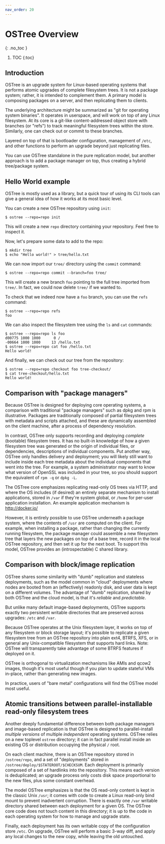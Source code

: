 ```yaml
---
nav_order: 20
---
```

<!-- SPDX-License-Identifier: (CC-BY-SA-3.0 OR GFDL-1.3-or-later) -->

# OSTree Overview
{: .no_toc }

1. TOC
{:toc}

## Introduction

OSTree is an upgrade system for Linux-based operating systems that
performs atomic upgrades of complete filesystem trees.  It is
not a package system; rather, it is intended to complement them.
A primary model is composing packages on a server, and then
replicating them to clients.

The underlying architecture might be summarized as "git for
operating system binaries".  It operates in userspace, and will
work on top of any Linux filesystem.  At its core is a git-like
content-addressed object store with branches (or "refs") to track
meaningful filesystem trees within the store. Similarly, one can
check out or commit to these branches.

Layered on top of that is bootloader configuration, management of
`/etc`, and other functions to perform an upgrade beyond just
replicating files.

You can use OSTree standalone in the pure replication model,
but another approach is to add a package manager on top,
thus creating a hybrid tree/package system.

## Hello World example

OSTree is mostly used as a library, but a quick tour of using its
CLI tools can give a general idea of how it works at its most
basic level.

You can create a new OSTree repository using `init`:

```
$ ostree --repo=repo init
```

This will create a new `repo` directory containing your
repository. Feel free to inspect it.

Now, let's prepare some data to add to the repo:

```
$ mkdir tree
$ echo "Hello world!" > tree/hello.txt
```

We can now import our `tree/` directory using the `commit`
command:

```
$ ostree --repo=repo commit --branch=foo tree/
```

This will create a new branch `foo` pointing to the full tree
imported from `tree/`. In fact, we could now delete `tree/` if we
wanted to.

To check that we indeed now have a `foo` branch, you can use the
`refs` command:

```
$ ostree --repo=repo refs
foo
```

We can also inspect the filesystem tree using the `ls` and `cat`
commands:

```
$ ostree --repo=repo ls foo
d00775 1000 1000      0 /
-00664 1000 1000     13 /hello.txt
$ ostree --repo=repo cat foo /hello.txt
Hello world!
```

And finally, we can check out our tree from the repository:

```
$ ostree --repo=repo checkout foo tree-checkout/
$ cat tree-checkout/hello.txt
Hello world!
```

## Comparison with "package managers"

Because OSTree is designed for deploying core operating
systems, a comparison with traditional "package managers" such
as dpkg and rpm is illustrative.  Packages are traditionally
composed of partial filesystem trees with metadata and scripts
attached, and these are dynamically assembled on the client
machine, after a process of dependency resolution.

In contrast, OSTree only supports recording and deploying
*complete* (bootable) filesystem trees.  It
has no built-in knowledge of how a given filesystem tree was
generated or the origin of individual files, or dependencies,
descriptions of individual components.  Put another way, OSTree
only handles delivery and deployment; you will likely still want
to include inside each tree metadata about the individual
components that went into the tree.  For example, a system
administrator may want to know what version of OpenSSL was
included in your tree, so you should support the equivalent of
`rpm -q` or `dpkg -L`.

The OSTree core emphasizes replicating read-only OS trees via
HTTP, and where the OS includes (if desired) an entirely
separate mechanism to install applications, stored in `/var` if they're system global, or
`/home` for per-user
application installation.  An example application mechanism is
<http://docker.io/>

However, it is entirely possible to use OSTree underneath a
package system, where the contents of `/usr` are computed on the client.
For example, when installing a package, rather than changing the
currently running filesystem, the package manager could assemble
a new filesystem tree that layers the new packages on top of a
base tree, record it in the local OSTree repository, and then
set it up for the next boot.  To support this model, OSTree
provides an (introspectable) C shared library.

## Comparison with block/image replication

OSTree shares some similarity with "dumb" replication and
stateless deployments, such as the model common in "cloud"
deployments where nodes are booted from an (effectively)
readonly disk, and user data is kept on a different volumes.
The advantage of "dumb" replication, shared by both OSTree and
the cloud model, is that it's *reliable*
and *predictable*.

But unlike many default image-based deployments, OSTree supports
exactly two persistent writable directories that are preserved across
upgrades: `/etc` and `/var`.

Because OSTree operates at the Unix filesystem layer, it works
on top of any filesystem or block storage layout; it's possible
to replicate a given filesystem tree from an OSTree repository
into plain ext4, BTRFS, XFS, or in general any Unix-compatible
filesystem that supports hard links.  Note: OSTree will
transparently take advantage of some BTRFS features if deployed
on it.

OSTree is orthogonal to virtualization mechanisms like AMIs and qcow2
images, though it's most useful though if you plan to update stateful
VMs in-place, rather than generating new images.

In practice, users of "bare metal" configurations will find the OSTree
model most useful.

## Atomic transitions between parallel-installable read-only filesystem trees

Another deeply fundamental difference between both package
managers and image-based replication is that OSTree is
designed to parallel-install *multiple versions* of multiple
*independent* operating systems.  OSTree
relies on a new toplevel `ostree` directory; it can in fact
parallel install inside an existing OS or distribution
occupying the physical `/` root.

On each client machine, there is an OSTree repository stored
in `/ostree/repo`, and a set of "deployments" stored in `/ostree/deploy/$STATEROOT/$CHECKSUM`.
Each deployment is primarily composed of a set of hardlinks
into the repository.  This means each version is deduplicated;
an upgrade process only costs disk space proportional to the
new files, plus some constant overhead.

The model OSTree emphasizes is that the OS read-only content
is kept in the classic Unix `/usr`; it comes with code to
create a Linux read-only bind mount to prevent inadvertent
corruption.  There is exactly one `/var` writable directory shared
between each deployment for a given OS.  The OSTree core code
does not touch content in this directory; it is up to the code
in each operating system for how to manage and upgrade state.

Finally, each deployment has its own writable copy of the
configuration store `/etc`.  On upgrade, OSTree will
perform a basic 3-way diff, and apply any local changes to the
new copy, while leaving the old untouched.
